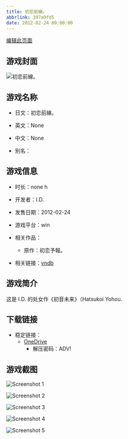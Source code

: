 ```yaml
---
title: 初恋前線。
abbrlink: 397a9fd5
date: 2012-02-24 00:00:00
---
```

[编辑此页面](https://github.com/ACG-3/ADV3-source/blob/main/source/_posts/games/%E5%88%9D%E6%81%8B%E5%89%8D%E7%B7%9A%E3%80%82.md)

## 游戏封面

![初恋前線。](https://pan.timero.xyz/d/onedrive/img_lib_001/%E5%88%9D%E6%81%8B%E5%89%8D%E7%B7%9A%E3%80%82_cover.avif)


## 游戏名称

- 日文：初恋前線。
- 英文：None
- 中文：None

- 别名：


## 游戏信息

- 时长：none h
- 开发者：I.D.
- 发售日期：2012-02-24
- 游戏平台：win
- 相关作品：
   - 原作：初恋予報。

- 相关链接：[vndb](https://vndb.org/v8094)


## 游戏简介

这是 I.D. 的处女作《初音未来》（Hatsukoi Yohou.




## 下载链接

- 稳定链接：
    - [OneDrive](https://pan.timero.xyz/onedrive/adv_lib_001/%E5%88%9D%E6%81%8B%E5%89%8D%E7%B7%9A%E3%80%82)
        - 解压密码：ADV!



## 游戏截图


![Screenshot 1](https://pan.timero.xyz/d/onedrive/img_lib_001/%E5%88%9D%E6%81%8B%E5%89%8D%E7%B7%9A%E3%80%82_Screenshot_1.avif)

![Screenshot 2](https://pan.timero.xyz/d/onedrive/img_lib_001/%E5%88%9D%E6%81%8B%E5%89%8D%E7%B7%9A%E3%80%82_Screenshot_2.avif)

![Screenshot 3](https://pan.timero.xyz/d/onedrive/img_lib_001/%E5%88%9D%E6%81%8B%E5%89%8D%E7%B7%9A%E3%80%82_Screenshot_3.avif)

![Screenshot 4](https://pan.timero.xyz/d/onedrive/img_lib_001/%E5%88%9D%E6%81%8B%E5%89%8D%E7%B7%9A%E3%80%82_Screenshot_4.avif)

![Screenshot 5](https://pan.timero.xyz/d/onedrive/img_lib_001/%E5%88%9D%E6%81%8B%E5%89%8D%E7%B7%9A%E3%80%82_Screenshot_5.avif)

